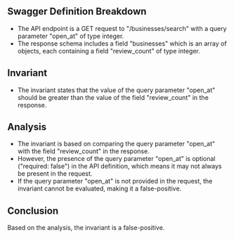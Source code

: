 ## Swagger Definition Breakdown
- The API endpoint is a GET request to "/businesses/search" with a query parameter "open_at" of type integer.
- The response schema includes a field "businesses" which is an array of objects, each containing a field "review_count" of type integer.

## Invariant
- The invariant states that the value of the query parameter "open_at" should be greater than the value of the field "review_count" in the response.

## Analysis
- The invariant is based on comparing the query parameter "open_at" with the field "review_count" in the response.
- However, the presence of the query parameter "open_at" is optional ("required: false") in the API definition, which means it may not always be present in the request.
- If the query parameter "open_at" is not provided in the request, the invariant cannot be evaluated, making it a false-positive.

## Conclusion
Based on the analysis, the invariant is a false-positive.
